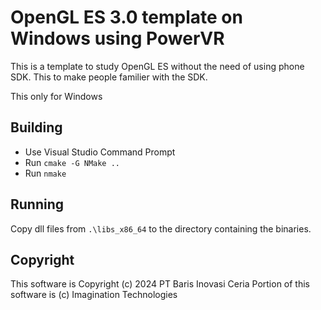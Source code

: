 # OpenGL ES 3.0 template on Windows using PowerVR

This is a template to study OpenGL ES without the need of using phone SDK.
This to make people familier with the SDK.

This only for Windows 

## Building 

- Use Visual Studio Command Prompt 
- Run `cmake -G NMake ..`
- Run `nmake` 

## Running 

Copy dll files from `.\libs_x86_64` to the directory containing the binaries.

## Copyright

This software is Copyright (c) 2024 PT Baris Inovasi Ceria 
Portion of this software is (c) Imagination Technologies
